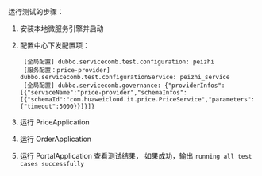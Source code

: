 运行测试的步骤：

1. 安装本地微服务引擎并启动
2. 配置中心下发配置项： 

        [全局配置] dubbo.servicecomb.test.configuration: peizhi
        [服务配置：price-provider] dubbo.servicecomb.test.configurationService: peizhi_service
        [全局配置] dubbo.servicecomb.governance: {"providerInfos":[{"serviceName":"price-provider","schemaInfos":[{"schemaId":"com.huaweicloud.it.price.PriceService","parameters":{"timeout":5000}}]}]}

3. 运行 PriceApplication
4. 运行 OrderApplication

5. 运行 PortalApplication 查看测试结果， 如果成功，输出 `running all test cases successfully`

